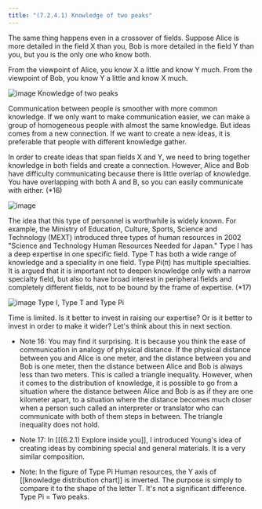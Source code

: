 ```yaml
---
title: "(7.2.4.1) Knowledge of two peaks"
---
```


The same thing happens even in a crossover of fields. Suppose Alice is more detailed in the field X than you, Bob is more detailed in the field Y than you, but you is the only one who know both.

From the viewpoint of Alice, you know X a little and know Y much. From the viewpoint of Bob, you know Y a little and know X much.

![image](https://gyazo.com/62925d66ba9004d2cffd7b3c6f6b7ca5/thumb/1000)
Knowledge of two peaks

Communication between people is smoother with more common knowledge. If we only want to make communication easier, we can make a group of homogeneous people with almost the same knowledge. But ideas comes from a new connection. If we want to create a new ideas, it is preferable that people with different knowledge gather.

In order to create ideas that span fields X and Y, we need to bring together knowledge in both fields and create a connection. However, Alice and Bob have difficulty communicating because there is little overlap of knowledge. You have overlapping with both A and B, so you can easily communicate with either. (*16)

![image](https://gyazo.com/4e05d5ab374c7f04c7ba437335b4a68a/thumb/1000)



The idea that this type of personnel is worthwhile is widely known. For example, the Ministry of Education, Culture, Sports, Science and Technology (MEXT) introduced three types of human resources in 2002 "Science and Technology Human Resources Needed for Japan." Type I has a deep expertise in one specific field. Type T has both a wide range of knowledge and a speciality in one field. Type Pi(π) has multiple specialties. It is argued that it is important not to deepen knowledge only with a narrow specialty field, but also to have broad interest in peripheral fields and completely different fields, not to be bound by the frame of expertise. (*17)

![image](https://gyazo.com/79e487392ca82cd95047547e1a6d9271/thumb/1000)
Type I, Type T and Type Pi

Time is limited. Is it better to invest in raising our expertise? Or is it better to invest in order to make it wider? Let's think about this in next section.

- Note 16: You may find it surprising. It is because you think the ease of communication in analogy of physical distance. If the physical distance between you and Alice is one meter, and the distance between you and Bob is one meter, then the distance between Alice and Bob is always less than two meters. This is called a triangle inequality. However, when it comes to the distribution of knowledge, it is possible to go from a situation where the distance between Alice and Bob is as if they are one kilometer apart, to a situation where the distance becomes much closer when a person such called an interpreter or translator who can communicate with both of them steps in between. The triangle inequality does not hold.
- Note 17: In [[(6.2.1) Explore inside you]], I introduced Young's idea of creating ideas by combining special and general materials. It is a very similar composition.

- Note: In the figure of Type Pi Human resources, the Y axis of [[knowledge distribution chart]] is inverted. The purpose is simply to compare it to the shape of the letter T. It's not a significant difference. Type Pi = Two peaks.
